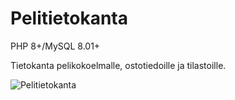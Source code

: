 # Pelitietokanta
PHP 8+/MySQL 8.01+

Tietokanta pelikokoelmalle, ostotiedoille ja tilastoille.

![Pelitietokanta](https://user-images.githubusercontent.com/111497317/206891845-762b07f5-48ac-4b61-81b7-cbf7a605884e.png)
